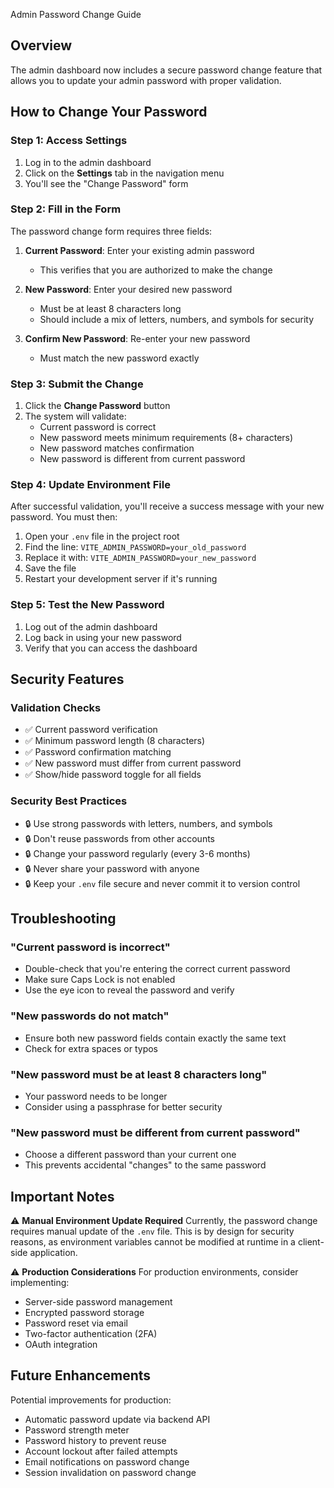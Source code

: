  Admin Password Change Guide

## Overview
The admin dashboard now includes a secure password change feature that allows you to update your admin password with proper validation.

## How to Change Your Password
### Step 1: Access Settings
1. Log in to the admin dashboard
2. Click on the **Settings** tab in the navigation menu
3. You'll see the "Change Password" form

### Step 2: Fill in the Form
The password change form requires three fields:

1. **Current Password**: Enter your existing admin password
   - This verifies that you are authorized to make the change
   
2. **New Password**: Enter your desired new password
   - Must be at least 8 characters long
   - Should include a mix of letters, numbers, and symbols for security
   
3. **Confirm New Password**: Re-enter your new password
   - Must match the new password exactly

### Step 3: Submit the Change
1. Click the **Change Password** button
2. The system will validate:
   - Current password is correct
   - New password meets minimum requirements (8+ characters)
   - New password matches confirmation
   - New password is different from current password

### Step 4: Update Environment File
After successful validation, you'll receive a success message with your new password. You must then:

1. Open your `.env` file in the project root
2. Find the line: `VITE_ADMIN_PASSWORD=your_old_password`
3. Replace it with: `VITE_ADMIN_PASSWORD=your_new_password`
4. Save the file
5. Restart your development server if it's running

### Step 5: Test the New Password
1. Log out of the admin dashboard
2. Log back in using your new password
3. Verify that you can access the dashboard

## Security Features

### Validation Checks
- ✅ Current password verification
- ✅ Minimum password length (8 characters)
- ✅ Password confirmation matching
- ✅ New password must differ from current password
- ✅ Show/hide password toggle for all fields

### Security Best Practices
- 🔒 Use strong passwords with letters, numbers, and symbols
- 🔒 Don't reuse passwords from other accounts
- 🔒 Change your password regularly (every 3-6 months)
- 🔒 Never share your password with anyone
- 🔒 Keep your `.env` file secure and never commit it to version control

## Troubleshooting

### "Current password is incorrect"
- Double-check that you're entering the correct current password
- Make sure Caps Lock is not enabled
- Use the eye icon to reveal the password and verify

### "New passwords do not match"
- Ensure both new password fields contain exactly the same text
- Check for extra spaces or typos

### "New password must be at least 8 characters long"
- Your password needs to be longer
- Consider using a passphrase for better security

### "New password must be different from current password"
- Choose a different password than your current one
- This prevents accidental "changes" to the same password

## Important Notes

⚠️ **Manual Environment Update Required**
Currently, the password change requires manual update of the `.env` file. This is by design for security reasons, as environment variables cannot be modified at runtime in a client-side application.

⚠️ **Production Considerations**
For production environments, consider implementing:
- Server-side password management
- Encrypted password storage
- Password reset via email
- Two-factor authentication (2FA)
- OAuth integration

## Future Enhancements

Potential improvements for production:
- Automatic password update via backend API
- Password strength meter
- Password history to prevent reuse
- Account lockout after failed attempts
- Email notifications on password change
- Session invalidation on password change
